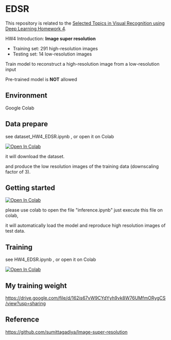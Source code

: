 # EDSR
This repository is related to the [Selected Topics in Visual Recognition using Deep Learning Homework 4](https://docs.google.com/presentation/d/1AO3PtF3oJF1J0VzeowVpUhW50i9CEWHPTcvOYzx5waE/edit#slide=id.gfd55e7c5d5_0_0).

HW4 Introduction: **Image super resolution**

* Training set: 291 high-resolution images
* Testing set: 14 low-resolution images

Train model to reconstruct a high-resolution image from a low-resolution input

Pre-trained model is **NOT** allowed

## Environment
Google Colab

## Data prepare
see dataset_HW4_EDSR.ipynb , or open it on Colab

[![Open In Colab](https://colab.research.google.com/assets/colab-badge.svg)](https://colab.research.google.com/drive/1Ri_TXDgA6pM2utFDTnUHyCHW777L5641?usp=sharing)

it will download the dataset.

and produce the low resolution images of the training data (downscaling factor of 3).



## Getting started
[![Open In Colab](https://colab.research.google.com/assets/colab-badge.svg)](https://colab.research.google.com/drive/1xXYGeYAtV5rQy8X2zXxwagIUYiScStaj?usp=sharing)

please use colab to open the file "inference.ipynb"
just execute this file on colab,

it will automatically load the model and reproduce high resolution images of test data.



## Training 
see HW4_EDSR.ipynb , or open it on Colab

[![Open In Colab](https://colab.research.google.com/assets/colab-badge.svg)](https://colab.research.google.com/drive/1XPMxaYjhNJngQp3dNwll5hCQC4MYXeFD?usp=sharing)


## My training weight

https://drive.google.com/file/d/162is67vW9CYdYyh9vk8W76UMfmORygCS/view?usp=sharing

## Reference

https://github.com/sumittagadiya/Image-super-resolution


